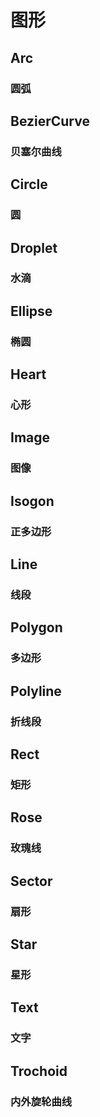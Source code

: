<!--
 * Description:图形
 * Author: vicky
 * Date: 2020-11-02 19:31:49
 * LastEditTime: 2020-11-10 16:28:00
 * FilePath: \packages\raycharts\src\shape\ReadMe.md
-->

# 图形

## Arc

### 圆弧

## BezierCurve

### 贝塞尔曲线

## Circle

### 圆

## Droplet

### 水滴

## Ellipse

### 椭圆

## Heart

### 心形

## Image

### 图像

## Isogon

### 正多边形

## Line

### 线段

## Polygon

### 多边形

## Polyline

### 折线段

## Rect

### 矩形

## Rose

### 玫瑰线

## Sector

### 扇形

## Star

### 星形

## Text

### 文字

## Trochoid

### 内外旋轮曲线
